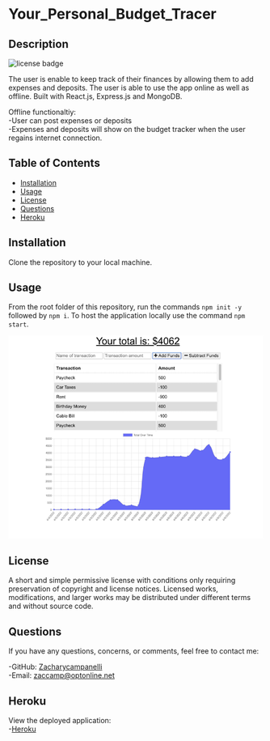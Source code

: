 # Your_Personal_Budget_Tracer

## Description

![license badge](https://img.shields.io/badge/license-mit-green)

The user is enable to keep track of their finances by allowing them to add expenses and deposits. The user is able to use the app online as well as offline. Built with React.js, Express.js and MongoDB.

Offline functionaltiy:  
-User can post expenses or deposits  
-Expenses and deposits will show on the budget tracker when the user regains internet connection.  

## Table of Contents

- [Installation](#Installation)
- [Usage](#Usage)
- [License](#License)
- [Questions](#Questions)
- [Heroku](#Heroku)

## Installation

Clone the repository to your local machine.

## Usage

From the root folder of this repository, run the commands `npm init -y` followed by `npm i`. To host the application locally use the command `npm start`. 

![screenshot](./assets/images/Screenshot_1.png)



## License

A short and simple permissive license with conditions only requiring preservation of copyright and license notices. Licensed works, modifications, and larger works may be distributed under different terms and without source code.

## Questions

If you have any questions, concerns, or comments, feel free to contact me:

-GitHub: [Zacharycampanelli](https://github.com/Zacharycampanelli)  
-Email: [zaccamp@optonline.net](mailto:zaccamp@optonline.net)

## Heroku

View the deployed application:  
-[Heroku](https://agile-waters-92471.herokuapp.com/)